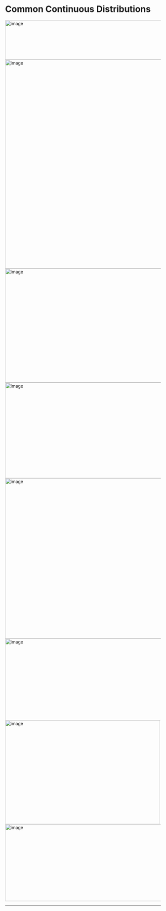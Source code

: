 # Common Continuous Distributions

<img width="675" height="127" alt="image" src="https://github.com/user-attachments/assets/5c7f654b-273e-4aaa-9c2b-145f04d2d757" />


<img width="858" height="673" alt="image" src="https://github.com/user-attachments/assets/586ed94c-117e-4198-aa88-0b28244ddaa5" />

<img width="580" height="368" alt="image" src="https://github.com/user-attachments/assets/828ec00d-d78a-442e-8114-1d81e900c0ea" />

<img width="778" height="308" alt="image" src="https://github.com/user-attachments/assets/5298fb09-c902-4f51-a9c0-059da9c8e52d" />

<img width="789" height="517" alt="image" src="https://github.com/user-attachments/assets/d7c6694d-b933-4c94-82cf-4df668e83423" />


<img width="558" height="263" alt="image" src="https://github.com/user-attachments/assets/d34fe46d-0771-40b3-b7fc-70b58c2cc966" />

<img width="501" height="335" alt="image" src="https://github.com/user-attachments/assets/f8d02573-6a0f-45ec-993a-d5b41d407ea4" />

<img width="791" height="248" alt="image" src="https://github.com/user-attachments/assets/e489ca37-c5dc-48d2-8961-b83ef955fccd" />

---
